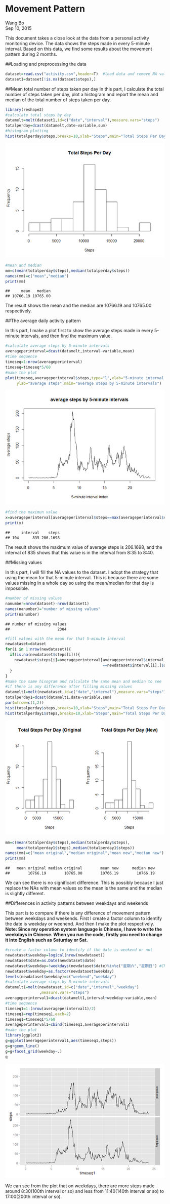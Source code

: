 # Movement Pattern
Wang Bo  
Sep 10, 2015  

This document takes a close look at the data from a personal activity monitoring device. The data shows the steps made in every 5-minute interval. Based on this data, we find some results about the movement pattern during 2 months.

##Loading and preprocessing the data

```r
dataset=read.csv("activity.csv",header=T)  #load data and remove NA value
dataset1=dataset[!is.na(dataset$steps),]
```

##Mean total number of steps taken per day
In this part, I calculate the total number of steps taken per day, plot a histogram and report the mean and median of the total number of steps taken per day.

```r
library(reshape2)
#calculate total steps by day
datamelt=melt(dataset1,id=c("date","interval"),measure.vars="steps")
totalperday=dcast(datamelt,date~variable,sum)
#histogram plotting
hist(totalperday$steps,breaks=10,xlab="Steps",main="Total Steps Per Day")
```

![](PA1_template_files/figure-html/unnamed-chunk-2-1.png) 

```r
#mean and median
mm=c(mean(totalperday$steps),median(totalperday$steps))
names(mm)=c("mean","median")
print(mm)
```

```
##     mean   median 
## 10766.19 10765.00
```

The result shows the mean and the median are 10766.19 and 10765.00 respectively.

##The average daily activity pattern

In this part, I make a plot first to show the average steps made in every 5-minute intervals, and then find the maximum value.


```r
#calculate average steps by 5-minute intervals
averageperinterval=dcast(datamelt,interval~variable,mean)
#time sequence
timeseq=1:nrow(averageperinterval)
timeseq=timeseq*5/60
#make the plot
plot(timeseq,averageperinterval$steps,type="l",xlab="5-minute interval index",
     ylab="average steps",main="average steps by 5-minute intervals")
```

![](PA1_template_files/figure-html/unnamed-chunk-3-1.png) 

```r
#find the maximun value
x=averageperinterval[averageperinterval$steps==max(averageperinterval$steps),]
print(x)
```

```
##     interval    steps
## 104      835 206.1698
```

The result shows the maximum value of average steps is 206.1698, and the interval of 835 shows that this value is in the interval from 8:35 to 8:40.

##Missing values

In this part, I will fill the NA values to the dataset. I adopt the strategy that using the mean for that 5-minute interval. This is because there are some values missing in a whole day so using the mean/median for that day is impossible.


```r
#number of missing values
nanumber=nrow(dataset)-nrow(dataset1)
names(nanumber)="number of missing values"
print(nanumber)
```

```
## number of missing values 
##                     2304
```

```r
#fill values with the mean for that 5-minute interval
newdataset=dataset
for(i in 1:nrow(newdataset)){
  if(is.na(newdataset$steps[i])){
    newdataset$steps[i]=averageperinterval[averageperinterval$interval
                                           ==newdataset$interval[i],]$steps
  }
}
#make the same hisogram and calculate the same mean and median to see 
#if there is any difference after filling missing values
datamelt1=melt(newdataset,id=c("date","interval"),measure.vars="steps")
totalperday1=dcast(datamelt1,date~variable,sum)
par(mfrow=c(1,2))
hist(totalperday$steps,breaks=10,xlab="Steps",main="Total Steps Per Day (Original")
hist(totalperday1$steps,breaks=10,xlab="Steps",main="Total Steps Per Day (New)")
```

![](PA1_template_files/figure-html/unnamed-chunk-4-1.png) 

```r
mm=c(mean(totalperday$steps),median(totalperday$steps),
     mean(totalperday1$steps),median(totalperday1$steps))
names(mm)=c("mean original","median original","mean new","median new")
print(mm)
```

```
##   mean original median original        mean new      median new 
##        10766.19        10765.00        10766.19        10766.19
```

We can see there is no significant difference. This is possibly because I just replace the NAs with mean values so the mean is the same and the median is slightly different.

##Differences in activity patterns between weekdays and weekends

This part is to compare if there is any difference of movement pattern between weekdays and weekends. First I create a factor column to identify the date is weekday or weenend. And then I make the plot respectively. **Note: Since my operation system language is Chinese, I have to write the weekdays in Chinese. When you run the code, firstly you need to change it into English such as Saturday or Sat.**


```r
#create a factor column to identify if the date is weekend or not
newdataset$weekday=logical(nrow(newdataset))
newdataset$date=as.Date(newdataset$date)
newdataset$weekday=!weekdays(newdataset$date)%in%c("星期六","星期日") #Change it into "Sat" or whatever
newdataset$weekday=as.factor(newdataset$weekday)
levels(newdataset$weekday)=c("weekend","weekday")
#calculate average steps by 5-minute intervals
datamelt1=melt(newdataset,id=c("date","interval","weekday")
               ,measure.vars="steps")
averageperinterval1=dcast(datamelt1,interval+weekday~variable,mean)
#time sequence
timeseq1=1:(nrow(averageperinterval1)/2)
timeseq1=rep(timeseq1,each=2)
timeseq1=timeseq1*5/60
averageperinterval1=cbind(timeseq1,averageperinterval1)
#make the plot
library(ggplot2)
g=ggplot(averageperinterval1,aes(timeseq1,steps))
g=g+geom_line()
g=g+facet_grid(weekday~.)
g
```

![](PA1_template_files/figure-html/unnamed-chunk-5-1.png) 

We can see from the plot that on weekdays, there are more steps made around 8:30(100th interval or so) and less from 11:40(140th interval or so) to 17:00(200th interval or so).
